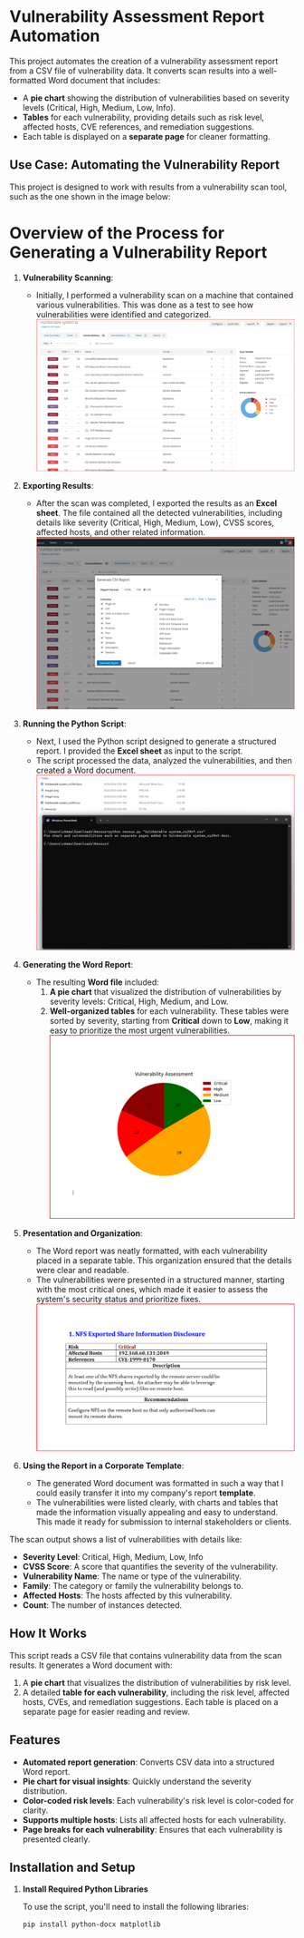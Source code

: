 # Vulnerability Assessment Report Automation

This project automates the creation of a vulnerability assessment report from a CSV file of vulnerability data. It converts scan results into a well-formatted Word document that includes:

- A **pie chart** showing the distribution of vulnerabilities based on severity levels (Critical, High, Medium, Low, Info).
- **Tables** for each vulnerability, providing details such as risk level, affected hosts, CVE references, and remediation suggestions.
- Each table is displayed on a **separate page** for cleaner formatting.

## Use Case: Automating the Vulnerability Report

This project is designed to work with results from a vulnerability scan tool, such as the one shown in the image below:











# Overview of the Process for Generating a Vulnerability Report

1. **Vulnerability Scanning**:
   - Initially, I performed a vulnerability scan on a machine that contained various vulnerabilities. This was done as a test to see how vulnerabilities were identified and categorized.
![Image1.png](Image1.png)
2. **Exporting Results**:
   - After the scan was completed, I exported the results as an **Excel sheet**. The file contained all the detected vulnerabilities, including details like severity (Critical, High, Medium, Low), CVSS scores, affected hosts, and other related information.
![image2.png](image2.png)

3. **Running the Python Script**:
   - Next, I used the Python script designed to generate a structured report. I provided the **Excel sheet** as input to the script. 
   - The script processed the data, analyzed the vulnerabilities, and then created a Word document.
![image3.png](image3.png)
4. **Generating the Word Report**:
   - The resulting **Word file** included:
     1. **A pie chart** that visualized the distribution of vulnerabilities by severity levels: Critical, High, Medium, and Low.
     2. **Well-organized tables** for each vulnerability. These tables were sorted by severity, starting from **Critical** down to **Low**, making it easy to prioritize the most urgent vulnerabilities.
![image4.png](image4.png)
5. **Presentation and Organization**:
   - The Word report was neatly formatted, with each vulnerability placed in a separate table. This organization ensured that the details were clear and readable.
   - The vulnerabilities were presented in a structured manner, starting with the most critical ones, which made it easier to assess the system's security status and prioritize fixes.
![image5.png](image5.png)
6. **Using the Report in a Corporate Template**:
   - The generated Word document was formatted in such a way that I could easily transfer it into my company's report **template**.
   - The vulnerabilities were listed clearly, with charts and tables that made the information visually appealing and easy to understand. This made it ready for submission to internal stakeholders or clients.

The scan output shows a list of vulnerabilities with details like:
- **Severity Level**: Critical, High, Medium, Low, Info
- **CVSS Score**: A score that quantifies the severity of the vulnerability.
- **Vulnerability Name**: The name or type of the vulnerability.
- **Family**: The category or family the vulnerability belongs to.
- **Affected Hosts**: The hosts affected by this vulnerability.
- **Count**: The number of instances detected.

## How It Works

This script reads a CSV file that contains vulnerability data from the scan results. It generates a Word document with:
1. A **pie chart** that visualizes the distribution of vulnerabilities by risk level.
2. A detailed **table for each vulnerability**, including the risk level, affected hosts, CVEs, and remediation suggestions. Each table is placed on a separate page for easier reading and review.

## Features

- **Automated report generation**: Converts CSV data into a structured Word report.
- **Pie chart for visual insights**: Quickly understand the severity distribution.
- **Color-coded risk levels**: Each vulnerability's risk level is color-coded for clarity.
- **Supports multiple hosts**: Lists all affected hosts for each vulnerability.
- **Page breaks for each vulnerability**: Ensures that each vulnerability is presented clearly.

## Installation and Setup

1. **Install Required Python Libraries**

   To use the script, you'll need to install the following libraries:

   ```bash
   pip install python-docx matplotlib
